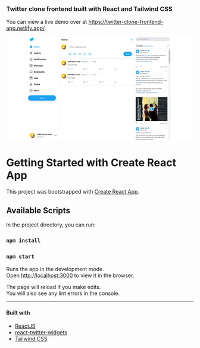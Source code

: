 ### Twitter clone frontend built with React and Tailwind CSS

You can view a live demo over at https://twitter-clone-frontend-app.netlify.app/

  ![Twitter Clone](/src/Screenshot_1.png)

# Getting Started with Create React App

This project was bootstrapped with [Create React App](https://github.com/facebook/create-react-app).

## Available Scripts

In the project directory, you can run:

### `npm install`

### `npm start`

Runs the app in the development mode.\
Open [http://localhost:3000](http://localhost:3000) to view it in the browser.

The page will reload if you make edits.\
You will also see any lint errors in the console.

<hr>

#### Built with
* [ReactJS](https://reactjs.org/)
* [react-twitter-widgets](https://www.npmjs.com/package/react-twitter-widgets)
* [Tailwind CSS](https://tailwindcss.com/)
